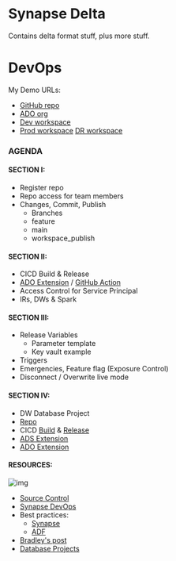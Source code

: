 # Synapse Delta

Contains delta format stuff, plus more stuff.

# DevOps 

My Demo URLs:
* [GitHub repo](https://github.com/hfleitas/synapsedelta)
* [ADO org](https://dev.azure.com/hiramfleitas0814/)
* [Dev workspace](https://ms.web.azuresynapse.net/en-us/authoring/analyze?subFolderPath=&workspace=%2Fsubscriptions%2Fe4e06275-58d1-4081-8f1b-be12462eb701%2FresourceGroups%2Fwplushiramsynapse%2Fproviders%2FMicrosoft.Synapse%2Fworkspaces%2Fwplushiramsynapse)
* [Prod workspace](https://ms.web.azuresynapse.net/en-us/home?subFolderPath=&workspace=%2Fsubscriptions%2Fe4e06275-58d1-4081-8f1b-be12462eb701%2FresourceGroups%2Foneclicksynapse%2Fproviders%2FMicrosoft.Synapse%2Fworkspaces%2Fhfpocws1)
[DR workspace](https://ms.web.azuresynapse.net/en-us/management/git?subFolderPath=&workspace=%2Fsubscriptions%2Fe4e06275-58d1-4081-8f1b-be12462eb701%2FresourceGroups%2Fwestus2rg%2Fproviders%2FMicrosoft.Synapse%2Fworkspaces%2Fhf2a3jppedvm5d4cpocws1)

### AGENDA

#### SECTION I:
* Register repo
* Repo access for team members
* Changes, Commit, Publish
  * Branches 
  * feature
  * main
  * workspace_publish

#### SECTION II:
* CICD Build & Release
* [ADO Extension](https://marketplace.visualstudio.com/items?itemName=AzureSynapseWorkspace.synapsecicd-deploy) / [GitHub Action](https://github.com/marketplace/actions/synapse-workspace-deployment)
* Access Control for Service Principal
* IRs, DWs & Spark

#### SECTION III:
* Release Variables 
  * Parameter template
  * Key vault example
* Triggers
* Emergencies, Feature flag (Exposure Control)
* Disconnect / Overwrite live mode

#### SECTION IV:
* DW Database Project
* [Repo](https://github.com/hfleitas/synapsedelta/tree/main/wplussynapsedw)
* CICD [Build](https://dev.azure.com/hiramfleitas0814/dw/_build?definitionId=4) & [Release](https://dev.azure.com/hiramfleitas0814/dw/_release?_a=releases&view=mine&definitionId=3)
* [ADS Extension](https://docs.microsoft.com/sql/azure-data-studio/extensions/sql-database-project-extension)
 * [ADO Extension](https://github.com/microsoft/azure-pipelines-tasks/blob/master/Tasks/SqlAzureDacpacDeploymentV1/README.md)


#### RESOURCES:

![img](https://docs.microsoft.com/en-us/azure/data-factory/media/continuous-integration-delivery/continuous-integration-image12.png)

* [Source Control](docs.microsoft.com/azure/synapse-analytics/cicd/source-control)
* [Synapse DevOps](docs.microsoft.com/azure/synapse-analytics/cicd/continuous-integration-delivery)
* Best practices: 
  * [Synapse](docs.microsoft.com/azure/synapse-analytics/cicd/continuous-integration-delivery#best-practices-for-cicd)
  * [ADF](docs.microsoft.com/azure/data-factory/continuous-integration-delivery#best-practices-for-cicd)
* [Bradley's post](techcommunity.microsoft.com/t5/data-architecture-blog/ci-cd-in-azure-synapse-analytics-part-4-the-release-pipeline/ba-p/2034434)
* [Database Projects](docs.microsoft.com/sql/azure-data-studio/extensions/sql-database-project-extension)
